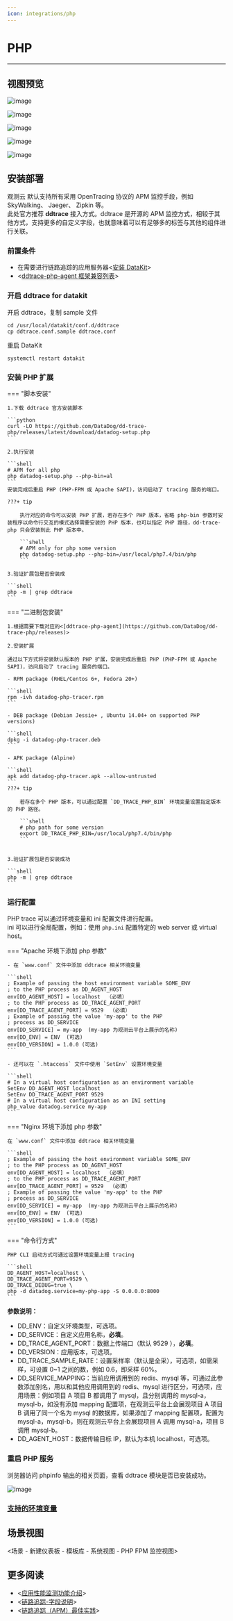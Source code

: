 ```yaml
---
icon: integrations/php
---
```

# PHP

---

## 视图预览

![image](../imgs/input-ddtrace-php-1.png)

![image](../imgs/input-ddtrace-php-2.png)

![image](../imgs/input-ddtrace-php-3.png)

![image](../imgs/input-ddtrace-php-4.png)

![image](../imgs/input-ddtrace-php-5.png)
## 安装部署

观测云 默认支持所有采用 OpenTracing 协议的 APM 监控手段，例如 SkyWalking、 Jaeger、  Zipkin 等。<br/>
此处官方推荐 **ddtrace** 接入方式。ddtrace 是开源的 APM 监控方式，相较于其他方式，支持更多的自定义字段，也就意味着可以有足够多的标签与其他的组件进行关联。
### 前置条件

- 在需要进行链路追踪的应用服务器<[安装 DataKit](../../datakit/datakit-install.md)>
- <[ddtrace-php-agent 框架兼容列表](https://docs.datadoghq.com/tracing/setup_overview/compatibility_requirements/php)>
### 开启 ddtrace for datakit

开启 ddtrace，复制 sample 文件

```
cd /usr/local/datakit/conf.d/ddtrace
cp ddtrace.conf.sample ddtrace.conf
```

重启 DataKit

```
systemctl restart datakit
```
### 安装 PHP 扩展

<div class="grid" markdown>

=== "脚本安装"

    1.下载 ddtrace 官方安装脚本

    ```python
    curl -LO https://github.com/DataDog/dd-trace-php/releases/latest/download/datadog-setup.php
    ```

    2.执行安装

    ```shell
    # APM for all php
    php datadog-setup.php --php-bin=al
    ```
    安装完成后重启 PHP (PHP-FPM 或 Apache SAPI)，访问启动了 tracing 服务的端口。

    ???+ tip

        执行对应的命令可以安装 PHP 扩展，若存在多个 PHP 版本，省略 php-bin 参数时安装程序以命令行交互的模式选择需要安装的 PHP 版本，也可以指定 PHP 路径，dd-trace-php 只会安装到此 PHP 版本中。

        ```shell
        # APM only for php some version
        php datadog-setup.php --php-bin=/usr/local/php7.4/bin/php
        ```

    3.验证扩展包是否安装成

    ```shell
    php -m | grep ddtrace
    ```

=== "二进制包安装"

    1.根据需要下载对应的<[ddtrace-php-agent](https://github.com/DataDog/dd-trace-php/releases)>

    2.安装扩展

    通过以下方式将安装默认版本的 PHP 扩展，安装完成后重启 PHP (PHP-FPM 或 Apache SAPI)，访问启动了 tracing 服务的端口。

    - RPM package (RHEL/Centos 6+, Fedora 20+)

    ```shell
    rpm -ivh datadog-php-tracer.rpm
    ```

    - DEB package (Debian Jessie+ , Ubuntu 14.04+ on supported PHP versions)

    ```shell
    dpkg -i datadog-php-tracer.deb
    ```

    - APK package (Alpine)

    ```shell
    apk add datadog-php-tracer.apk --allow-untrusted
    ```
    ???+ tip

        若存在多个 PHP 版本，可以通过配置 `DD_TRACE_PHP_BIN` 环境变量设置指定版本的 PHP 路径。

        ```shell
        # php path for some version
        export DD_TRACE_PHP_BIN=/usr/local/php7.4/bin/php
        ```


    3.验证扩展包是否安装成功

    ```shell
    php -m | grep ddtrace
    ```

</div>


### 运行配置

PHP trace 可以通过环境变量和 ini 配置文件进行配置。<br/>
ini 可以进行全局配置，例如：使用 `php.ini` 配置特定的 web server 或 virtual host。

<div class="grid" markdown>

=== "Apache 环境下添加 php 参数"

    - 在 `www.conf` 文件中添加 ddtrace 相关环境变量

    ```shell
    ; Example of passing the host environment variable SOME_ENV
    ; to the PHP process as DD_AGENT_HOST
    env[DD_AGENT_HOST] = localhost  （必填）
    ; to the PHP process as DD_TRACE_AGENT_PORT
    env[DD_TRACE_AGENT_PORT] = 9529  （必填）
    ; Example of passing the value 'my-app' to the PHP
    ; process as DD_SERVICE
    env[DD_SERVICE] = my-app  (my-app 为观测云平台上展示的名称)
    env[DD_ENV] = ENV  (可选)
    env[DD_VERSION] = 1.0.0 (可选)
    ```

    - 还可以在 `.htaccess` 文件中使用 `SetEnv` 设置环境变量

    ```shell
    # In a virtual host configuration as an environment variable
    SetEnv DD_AGENT_HOST localhost
    SetEnv DD_TRACE_AGENT_PORT 9529
    # In a virtual host configuration as an INI setting
    php_value datadog.service my-app
    ```

=== "Nginx 环境下添加 php 参数"

    在 `www.conf` 文件中添加 ddtrace 相关环境变量

    ```shell
    ; Example of passing the host environment variable SOME_ENV
    ; to the PHP process as DD_AGENT_HOST
    env[DD_AGENT_HOST] = localhost  （必填）
    ; to the PHP process as DD_TRACE_AGENT_PORT
    env[DD_TRACE_AGENT_PORT] = 9529  （必填）
    ; Example of passing the value 'my-app' to the PHP
    ; process as DD_SERVICE
    env[DD_SERVICE] = my-app  (my-app 为观测云平台上展示的名称)
    env[DD_ENV] = ENV  (可选)
    env[DD_VERSION] = 1.0.0 (可选)
    ```

=== "命令行方式"

    PHP CLI 启动方式可通过设置环境变量上报 tracing

    ```shell
    DD_AGENT_HOST=localhost \
    DD_TRACE_AGENT_PORT=9529 \
    DD_TRACE_DEBUG=true \
    php -d datadog.service=my-php-app -S 0.0.0.0:8000
    ```

</div>


**参数说明：**

- DD_ENV：自定义环境类型，可选项。
- DD_SERVICE：自定义应用名称，**必填**。
- DD_TRACE_AGENT_PORT：数据上传端口（默认 9529 ），**必填**。
- DD_VERSION：应用版本，可选项。
- DD_TRACE_SAMPLE_RATE：设置采样率（默认是全采），可选项，如需采样，可设置 0~1 之间的数，例如 0.6，即采样 60%。
- DD_SERVICE_MAPPING：当前应用调用到的 redis、mysql 等，可通过此参数添加别名，用以和其他应用调用到的 redis、mysql 进行区分，可选项，应用场景：例如项目 A 项目 B 都调用了 mysql，且分别调用的 mysql-a，mysql-b，如没有添加 mapping 配置项，在观测云平台上会展现项目 A 项目 B 调用了同一个名为 mysql 的数据库，如果添加了 mapping 配置项，配置为 mysql-a，mysql-b，则在观测云平台上会展现项目 A 调用 mysql-a，项目 B 调用 mysql-b。
- DD_AGENT_HOST：数据传输目标 IP，默认为本机 localhost，可选项。


### 重启 PHP 服务

浏览器访问 phpinfo 输出的相关页面，查看 ddtrace 模块是否已安装成功。

![image](../imgs/input-ddtrace-php-6.png)

### [支持的环境变量](../../datakit/ddtrace-php.md#envs)

## 场景视图

<场景 - 新建仪表板 - 模板库 - 系统视图 - PHP FPM 监控视图>

## 更多阅读

- <[应用性能监测功能介绍](../../application-performance-monitoring/index.md)>
- <[链路追踪-字段说明](../../application-performance-monitoring/collection/index.md#_5)>
- <[链路追踪（APM）最佳实践](../../best-practices/monitoring/apm.md)>
